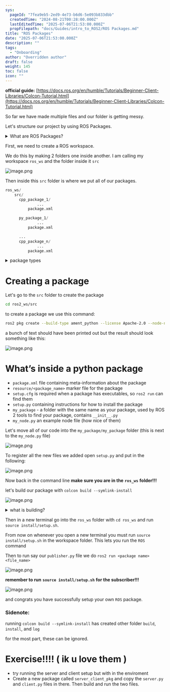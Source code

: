 ```yaml
---
sys:
  pageId: "7fea9eb5-2ed9-4e73-b6d6-5e093b833dbb"
  createdTime: "2024-08-21T00:28:00.000Z"
  lastEditedTime: "2025-07-06T21:53:00.000Z"
  propFilepath: "docs/Guides/intro_to_ROS2/ROS Packages.md"
title: "ROS Packages"
date: "2025-07-06T21:53:00.000Z"
description: ""
tags:
  - "Onboarding"
author: "Overridden author"
draft: false
weight: 145
toc: false
icon: ""
---
```


**official guide:** [https://docs.ros.org/en/humble/Tutorials/Beginner-Client-Libraries/Colcon-Tutorial.html](https://docs.ros.org/en/humble/Tutorials/Beginner-Client-Libraries/Colcon-Tutorial.html)

So far we have made multiple files and our folder is getting messy.

Let's structure our project by using ROS Packages.

<details>
      <summary>What are ROS Packages?</summary>
      ROS Packages are, as the name implies, packages of code that are highly sharable between ROS developers.
  </details>

First, we need to create a ROS workspace.

We do this by making 2 folders one inside another. I am calling my workspace `ros_ws` and the folder inside it `src`

![image.png](https://prod-files-secure.s3.us-west-2.amazonaws.com/d518164a-d88e-44d1-a4ee-3adb3bd8bce0/70706947-fd18-4537-a67b-e12946812d31/image.png?X-Amz-Algorithm=AWS4-HMAC-SHA256&X-Amz-Content-Sha256=UNSIGNED-PAYLOAD&X-Amz-Credential=ASIAZI2LB4664XIS4RRP%2F20250813%2Fus-west-2%2Fs3%2Faws4_request&X-Amz-Date=20250813T024231Z&X-Amz-Expires=3600&X-Amz-Security-Token=IQoJb3JpZ2luX2VjENr%2F%2F%2F%2F%2F%2F%2F%2F%2F%2FwEaCXVzLXdlc3QtMiJHMEUCIQDygyBYGqlbI5yNhHgChTFgbQGamGNWCXcPL1F1zNOr9gIgCBIJMd5x5UqqbT0Ct%2B10Me5poWHV8jK4BagqzYaGNBAq%2FwMIIxAAGgw2Mzc0MjMxODM4MDUiDJva4L2T6juG0w3uaCrcA%2B7DDByLl03y3T64tDgN0n988l6IRt7Ofvk9xFNPpf0%2FoIkewW44XzyBY%2BbLiWxzT5RK4VPHiYRuIPbBYvtcUNqnE9FLOqogS9VnkT7zg6lmhpLqA96oZXi3JnhMoco%2Ffy9SLZ1wHumYOP9H2irm%2BnwKmFBpUFSJtFnz3sc%2F0beDmiBVzCHBZEhkT0nswHNfdQlkL%2FzUiNrbCmAGGqwx9VxP%2FBbCB5z7qBQe9bPwkMebC7Lo9bdDxlYKfMECHLdmoJ0fbu7KlEKDfRKK3XvK8A4oTXHbENZVUvQI3XeHbRdT5KhDQOAl8qk4pa9BuyCIwbTpJpdxvb8jVGX0rdT5Qcn2lsXOtwn8WZ8yMMuQCqXZHJCTBsl0T0SNxQbescphLDqgkVNgZqnPWA8dubqo1tSamSH6B5bw%2BRAfcsFYOm2qG3jFL7BbullSoKxdkOPkfqTMUFRtE5twsiA5Ew7IOAAePR8e7lb2x0A%2BP52lzHSLqxZj%2BUJRjfYC%2BG8u1PSyV17ejYfc%2BWTv8MQj9OO%2Blw5i%2FInltENXu9KJ3bfn%2BCWaPw%2F7MtwDAgtu5hX3O4P%2BOWS2QDqc%2B3EUr%2FZVE5cU3UHbzP4KfFYDS5%2B%2FjPtskHzSB2vza7wchzEN%2FwuNMIfZ78QGOqUBU4iKPXgeL9rvQUcGrLlt7aReUniCBQVwlkqELJMrovWgKl7RhZNd977oRnr5Yv5Evh9Vr3z0pX%2BCvLqU6sVBOuSJRqDEJYo1al0SFiIlbgVSOr08huPFIkvq1YgvNo3JTe%2BgmFG8Po8DxU1bGUiyuYR%2BPh4GdN6CoZt0HAyJ17Ku1yv301M%2FeycTmmiWq%2B6Mw1bUEAfHsYK8KG0elwr4E0R1r%2BV3&X-Amz-Signature=219e48da532ee8d0cdca1f9eee65f023b8c9191ecb378318632d302ff2b7afbd&X-Amz-SignedHeaders=host&x-amz-checksum-mode=ENABLED&x-id=GetObject)

Then inside this `src` folder is where we put all of our packages.

```python
ros_ws/
    src/
      cpp_package_1/
		      ...
          package.xml

      py_package_1/
		      ...
          package.xml

      ...
      cpp_package_n/
		      ...
          package.xml

```

<details>

<summary>package types</summary>

packages can be either `C++` or python.

the intern file structure is different for each but for this guide we will stick to creating python packages

</details>

# Creating a package

Let's go to the `src` folder to create the package

```bash
cd ros2_ws/src
```

to create a package we use this command:

```bash
ros2 pkg create --build-type ament_python --license Apache-2.0 --node-name my_node my_package
```

a bunch of text should have been printed out but the result should look something like this:

![image.png](https://prod-files-secure.s3.us-west-2.amazonaws.com/d518164a-d88e-44d1-a4ee-3adb3bd8bce0/e6cf1e3f-8512-4a3e-b131-079f800bf3e8/image.png?X-Amz-Algorithm=AWS4-HMAC-SHA256&X-Amz-Content-Sha256=UNSIGNED-PAYLOAD&X-Amz-Credential=ASIAZI2LB4664XIS4RRP%2F20250813%2Fus-west-2%2Fs3%2Faws4_request&X-Amz-Date=20250813T024231Z&X-Amz-Expires=3600&X-Amz-Security-Token=IQoJb3JpZ2luX2VjENr%2F%2F%2F%2F%2F%2F%2F%2F%2F%2FwEaCXVzLXdlc3QtMiJHMEUCIQDygyBYGqlbI5yNhHgChTFgbQGamGNWCXcPL1F1zNOr9gIgCBIJMd5x5UqqbT0Ct%2B10Me5poWHV8jK4BagqzYaGNBAq%2FwMIIxAAGgw2Mzc0MjMxODM4MDUiDJva4L2T6juG0w3uaCrcA%2B7DDByLl03y3T64tDgN0n988l6IRt7Ofvk9xFNPpf0%2FoIkewW44XzyBY%2BbLiWxzT5RK4VPHiYRuIPbBYvtcUNqnE9FLOqogS9VnkT7zg6lmhpLqA96oZXi3JnhMoco%2Ffy9SLZ1wHumYOP9H2irm%2BnwKmFBpUFSJtFnz3sc%2F0beDmiBVzCHBZEhkT0nswHNfdQlkL%2FzUiNrbCmAGGqwx9VxP%2FBbCB5z7qBQe9bPwkMebC7Lo9bdDxlYKfMECHLdmoJ0fbu7KlEKDfRKK3XvK8A4oTXHbENZVUvQI3XeHbRdT5KhDQOAl8qk4pa9BuyCIwbTpJpdxvb8jVGX0rdT5Qcn2lsXOtwn8WZ8yMMuQCqXZHJCTBsl0T0SNxQbescphLDqgkVNgZqnPWA8dubqo1tSamSH6B5bw%2BRAfcsFYOm2qG3jFL7BbullSoKxdkOPkfqTMUFRtE5twsiA5Ew7IOAAePR8e7lb2x0A%2BP52lzHSLqxZj%2BUJRjfYC%2BG8u1PSyV17ejYfc%2BWTv8MQj9OO%2Blw5i%2FInltENXu9KJ3bfn%2BCWaPw%2F7MtwDAgtu5hX3O4P%2BOWS2QDqc%2B3EUr%2FZVE5cU3UHbzP4KfFYDS5%2B%2FjPtskHzSB2vza7wchzEN%2FwuNMIfZ78QGOqUBU4iKPXgeL9rvQUcGrLlt7aReUniCBQVwlkqELJMrovWgKl7RhZNd977oRnr5Yv5Evh9Vr3z0pX%2BCvLqU6sVBOuSJRqDEJYo1al0SFiIlbgVSOr08huPFIkvq1YgvNo3JTe%2BgmFG8Po8DxU1bGUiyuYR%2BPh4GdN6CoZt0HAyJ17Ku1yv301M%2FeycTmmiWq%2B6Mw1bUEAfHsYK8KG0elwr4E0R1r%2BV3&X-Amz-Signature=3093168da25ca9ada73d84b0528eba98e497cf655b9159148411775e346c244a&X-Amz-SignedHeaders=host&x-amz-checksum-mode=ENABLED&x-id=GetObject)

# What’s inside a python package

- `package.xml` file containing meta-information about the package
- `resource/<package_name>` marker file for the package
- `setup.cfg` is required when a package has executables, so `ros2 run` can find them
- `setup.py` containing instructions for how to install the package
- `my_package` - a folder with the same name as your package, used by ROS 2 tools to find your package, contains `__init__.py`
- `my_node.py` an example node file (how nice of them)

Let's move all of our code into the `my_package/my_package` folder (this is next to the `my_node.py` file)

![image.png](https://prod-files-secure.s3.us-west-2.amazonaws.com/d518164a-d88e-44d1-a4ee-3adb3bd8bce0/9ce58f11-0da9-4d3e-b86d-506a9685d378/image.png?X-Amz-Algorithm=AWS4-HMAC-SHA256&X-Amz-Content-Sha256=UNSIGNED-PAYLOAD&X-Amz-Credential=ASIAZI2LB4664XIS4RRP%2F20250813%2Fus-west-2%2Fs3%2Faws4_request&X-Amz-Date=20250813T024231Z&X-Amz-Expires=3600&X-Amz-Security-Token=IQoJb3JpZ2luX2VjENr%2F%2F%2F%2F%2F%2F%2F%2F%2F%2FwEaCXVzLXdlc3QtMiJHMEUCIQDygyBYGqlbI5yNhHgChTFgbQGamGNWCXcPL1F1zNOr9gIgCBIJMd5x5UqqbT0Ct%2B10Me5poWHV8jK4BagqzYaGNBAq%2FwMIIxAAGgw2Mzc0MjMxODM4MDUiDJva4L2T6juG0w3uaCrcA%2B7DDByLl03y3T64tDgN0n988l6IRt7Ofvk9xFNPpf0%2FoIkewW44XzyBY%2BbLiWxzT5RK4VPHiYRuIPbBYvtcUNqnE9FLOqogS9VnkT7zg6lmhpLqA96oZXi3JnhMoco%2Ffy9SLZ1wHumYOP9H2irm%2BnwKmFBpUFSJtFnz3sc%2F0beDmiBVzCHBZEhkT0nswHNfdQlkL%2FzUiNrbCmAGGqwx9VxP%2FBbCB5z7qBQe9bPwkMebC7Lo9bdDxlYKfMECHLdmoJ0fbu7KlEKDfRKK3XvK8A4oTXHbENZVUvQI3XeHbRdT5KhDQOAl8qk4pa9BuyCIwbTpJpdxvb8jVGX0rdT5Qcn2lsXOtwn8WZ8yMMuQCqXZHJCTBsl0T0SNxQbescphLDqgkVNgZqnPWA8dubqo1tSamSH6B5bw%2BRAfcsFYOm2qG3jFL7BbullSoKxdkOPkfqTMUFRtE5twsiA5Ew7IOAAePR8e7lb2x0A%2BP52lzHSLqxZj%2BUJRjfYC%2BG8u1PSyV17ejYfc%2BWTv8MQj9OO%2Blw5i%2FInltENXu9KJ3bfn%2BCWaPw%2F7MtwDAgtu5hX3O4P%2BOWS2QDqc%2B3EUr%2FZVE5cU3UHbzP4KfFYDS5%2B%2FjPtskHzSB2vza7wchzEN%2FwuNMIfZ78QGOqUBU4iKPXgeL9rvQUcGrLlt7aReUniCBQVwlkqELJMrovWgKl7RhZNd977oRnr5Yv5Evh9Vr3z0pX%2BCvLqU6sVBOuSJRqDEJYo1al0SFiIlbgVSOr08huPFIkvq1YgvNo3JTe%2BgmFG8Po8DxU1bGUiyuYR%2BPh4GdN6CoZt0HAyJ17Ku1yv301M%2FeycTmmiWq%2B6Mw1bUEAfHsYK8KG0elwr4E0R1r%2BV3&X-Amz-Signature=131166cf797ddb942b53fe11aa9ee912b8c8f56e0b0edd8e1ba51f33b59a3281&X-Amz-SignedHeaders=host&x-amz-checksum-mode=ENABLED&x-id=GetObject)

To register all the new files we added open `setup.py` and put in the following:

![image.png](https://prod-files-secure.s3.us-west-2.amazonaws.com/d518164a-d88e-44d1-a4ee-3adb3bd8bce0/1cd7c262-4cae-4496-9d75-c178537d24a2/image.png?X-Amz-Algorithm=AWS4-HMAC-SHA256&X-Amz-Content-Sha256=UNSIGNED-PAYLOAD&X-Amz-Credential=ASIAZI2LB4664XIS4RRP%2F20250813%2Fus-west-2%2Fs3%2Faws4_request&X-Amz-Date=20250813T024231Z&X-Amz-Expires=3600&X-Amz-Security-Token=IQoJb3JpZ2luX2VjENr%2F%2F%2F%2F%2F%2F%2F%2F%2F%2FwEaCXVzLXdlc3QtMiJHMEUCIQDygyBYGqlbI5yNhHgChTFgbQGamGNWCXcPL1F1zNOr9gIgCBIJMd5x5UqqbT0Ct%2B10Me5poWHV8jK4BagqzYaGNBAq%2FwMIIxAAGgw2Mzc0MjMxODM4MDUiDJva4L2T6juG0w3uaCrcA%2B7DDByLl03y3T64tDgN0n988l6IRt7Ofvk9xFNPpf0%2FoIkewW44XzyBY%2BbLiWxzT5RK4VPHiYRuIPbBYvtcUNqnE9FLOqogS9VnkT7zg6lmhpLqA96oZXi3JnhMoco%2Ffy9SLZ1wHumYOP9H2irm%2BnwKmFBpUFSJtFnz3sc%2F0beDmiBVzCHBZEhkT0nswHNfdQlkL%2FzUiNrbCmAGGqwx9VxP%2FBbCB5z7qBQe9bPwkMebC7Lo9bdDxlYKfMECHLdmoJ0fbu7KlEKDfRKK3XvK8A4oTXHbENZVUvQI3XeHbRdT5KhDQOAl8qk4pa9BuyCIwbTpJpdxvb8jVGX0rdT5Qcn2lsXOtwn8WZ8yMMuQCqXZHJCTBsl0T0SNxQbescphLDqgkVNgZqnPWA8dubqo1tSamSH6B5bw%2BRAfcsFYOm2qG3jFL7BbullSoKxdkOPkfqTMUFRtE5twsiA5Ew7IOAAePR8e7lb2x0A%2BP52lzHSLqxZj%2BUJRjfYC%2BG8u1PSyV17ejYfc%2BWTv8MQj9OO%2Blw5i%2FInltENXu9KJ3bfn%2BCWaPw%2F7MtwDAgtu5hX3O4P%2BOWS2QDqc%2B3EUr%2FZVE5cU3UHbzP4KfFYDS5%2B%2FjPtskHzSB2vza7wchzEN%2FwuNMIfZ78QGOqUBU4iKPXgeL9rvQUcGrLlt7aReUniCBQVwlkqELJMrovWgKl7RhZNd977oRnr5Yv5Evh9Vr3z0pX%2BCvLqU6sVBOuSJRqDEJYo1al0SFiIlbgVSOr08huPFIkvq1YgvNo3JTe%2BgmFG8Po8DxU1bGUiyuYR%2BPh4GdN6CoZt0HAyJ17Ku1yv301M%2FeycTmmiWq%2B6Mw1bUEAfHsYK8KG0elwr4E0R1r%2BV3&X-Amz-Signature=697215a13a5f68d03a6837ce70f650881f274d8573ef5264a64e0333f4bc9cd1&X-Amz-SignedHeaders=host&x-amz-checksum-mode=ENABLED&x-id=GetObject)

Now back in the command line **make sure you are in the** **`ros_ws`** **folder!!!**

let's build our package with `colcon build --symlink-install`

![image.png](https://prod-files-secure.s3.us-west-2.amazonaws.com/d518164a-d88e-44d1-a4ee-3adb3bd8bce0/2f2a0d27-b173-48fd-b189-5f5c0ce65619/image.png?X-Amz-Algorithm=AWS4-HMAC-SHA256&X-Amz-Content-Sha256=UNSIGNED-PAYLOAD&X-Amz-Credential=ASIAZI2LB4664XIS4RRP%2F20250813%2Fus-west-2%2Fs3%2Faws4_request&X-Amz-Date=20250813T024231Z&X-Amz-Expires=3600&X-Amz-Security-Token=IQoJb3JpZ2luX2VjENr%2F%2F%2F%2F%2F%2F%2F%2F%2F%2FwEaCXVzLXdlc3QtMiJHMEUCIQDygyBYGqlbI5yNhHgChTFgbQGamGNWCXcPL1F1zNOr9gIgCBIJMd5x5UqqbT0Ct%2B10Me5poWHV8jK4BagqzYaGNBAq%2FwMIIxAAGgw2Mzc0MjMxODM4MDUiDJva4L2T6juG0w3uaCrcA%2B7DDByLl03y3T64tDgN0n988l6IRt7Ofvk9xFNPpf0%2FoIkewW44XzyBY%2BbLiWxzT5RK4VPHiYRuIPbBYvtcUNqnE9FLOqogS9VnkT7zg6lmhpLqA96oZXi3JnhMoco%2Ffy9SLZ1wHumYOP9H2irm%2BnwKmFBpUFSJtFnz3sc%2F0beDmiBVzCHBZEhkT0nswHNfdQlkL%2FzUiNrbCmAGGqwx9VxP%2FBbCB5z7qBQe9bPwkMebC7Lo9bdDxlYKfMECHLdmoJ0fbu7KlEKDfRKK3XvK8A4oTXHbENZVUvQI3XeHbRdT5KhDQOAl8qk4pa9BuyCIwbTpJpdxvb8jVGX0rdT5Qcn2lsXOtwn8WZ8yMMuQCqXZHJCTBsl0T0SNxQbescphLDqgkVNgZqnPWA8dubqo1tSamSH6B5bw%2BRAfcsFYOm2qG3jFL7BbullSoKxdkOPkfqTMUFRtE5twsiA5Ew7IOAAePR8e7lb2x0A%2BP52lzHSLqxZj%2BUJRjfYC%2BG8u1PSyV17ejYfc%2BWTv8MQj9OO%2Blw5i%2FInltENXu9KJ3bfn%2BCWaPw%2F7MtwDAgtu5hX3O4P%2BOWS2QDqc%2B3EUr%2FZVE5cU3UHbzP4KfFYDS5%2B%2FjPtskHzSB2vza7wchzEN%2FwuNMIfZ78QGOqUBU4iKPXgeL9rvQUcGrLlt7aReUniCBQVwlkqELJMrovWgKl7RhZNd977oRnr5Yv5Evh9Vr3z0pX%2BCvLqU6sVBOuSJRqDEJYo1al0SFiIlbgVSOr08huPFIkvq1YgvNo3JTe%2BgmFG8Po8DxU1bGUiyuYR%2BPh4GdN6CoZt0HAyJ17Ku1yv301M%2FeycTmmiWq%2B6Mw1bUEAfHsYK8KG0elwr4E0R1r%2BV3&X-Amz-Signature=94a2ffaf05c1d6fe69e4dd3794d9ff6c36a49b4e4d3cfa3d56c4801f076ef58a&X-Amz-SignedHeaders=host&x-amz-checksum-mode=ENABLED&x-id=GetObject)

<details>

<summary>what is building?</summary>

if you are a CS major at Rose-Hulman you will learn the answer to this in CSSE132

but TLDR; is it combines all the code files into one program that can be run easily 

</details>

Then in a new terminal go into the `ros_ws` folder with `cd ros_ws` and run `source install/setup.sh`. 

From now on whenever you open a new terminal you must run `source install/setup.sh` in the workspace folder. This lets you run the `ROS` command

Then to run say our `publisher.py` file we do `ros2 run <package name> <file_name>`

![image.png](https://prod-files-secure.s3.us-west-2.amazonaws.com/d518164a-d88e-44d1-a4ee-3adb3bd8bce0/4f4b1219-3a44-4632-aa0a-ce3471699f59/image.png?X-Amz-Algorithm=AWS4-HMAC-SHA256&X-Amz-Content-Sha256=UNSIGNED-PAYLOAD&X-Amz-Credential=ASIAZI2LB4664XIS4RRP%2F20250813%2Fus-west-2%2Fs3%2Faws4_request&X-Amz-Date=20250813T024231Z&X-Amz-Expires=3600&X-Amz-Security-Token=IQoJb3JpZ2luX2VjENr%2F%2F%2F%2F%2F%2F%2F%2F%2F%2FwEaCXVzLXdlc3QtMiJHMEUCIQDygyBYGqlbI5yNhHgChTFgbQGamGNWCXcPL1F1zNOr9gIgCBIJMd5x5UqqbT0Ct%2B10Me5poWHV8jK4BagqzYaGNBAq%2FwMIIxAAGgw2Mzc0MjMxODM4MDUiDJva4L2T6juG0w3uaCrcA%2B7DDByLl03y3T64tDgN0n988l6IRt7Ofvk9xFNPpf0%2FoIkewW44XzyBY%2BbLiWxzT5RK4VPHiYRuIPbBYvtcUNqnE9FLOqogS9VnkT7zg6lmhpLqA96oZXi3JnhMoco%2Ffy9SLZ1wHumYOP9H2irm%2BnwKmFBpUFSJtFnz3sc%2F0beDmiBVzCHBZEhkT0nswHNfdQlkL%2FzUiNrbCmAGGqwx9VxP%2FBbCB5z7qBQe9bPwkMebC7Lo9bdDxlYKfMECHLdmoJ0fbu7KlEKDfRKK3XvK8A4oTXHbENZVUvQI3XeHbRdT5KhDQOAl8qk4pa9BuyCIwbTpJpdxvb8jVGX0rdT5Qcn2lsXOtwn8WZ8yMMuQCqXZHJCTBsl0T0SNxQbescphLDqgkVNgZqnPWA8dubqo1tSamSH6B5bw%2BRAfcsFYOm2qG3jFL7BbullSoKxdkOPkfqTMUFRtE5twsiA5Ew7IOAAePR8e7lb2x0A%2BP52lzHSLqxZj%2BUJRjfYC%2BG8u1PSyV17ejYfc%2BWTv8MQj9OO%2Blw5i%2FInltENXu9KJ3bfn%2BCWaPw%2F7MtwDAgtu5hX3O4P%2BOWS2QDqc%2B3EUr%2FZVE5cU3UHbzP4KfFYDS5%2B%2FjPtskHzSB2vza7wchzEN%2FwuNMIfZ78QGOqUBU4iKPXgeL9rvQUcGrLlt7aReUniCBQVwlkqELJMrovWgKl7RhZNd977oRnr5Yv5Evh9Vr3z0pX%2BCvLqU6sVBOuSJRqDEJYo1al0SFiIlbgVSOr08huPFIkvq1YgvNo3JTe%2BgmFG8Po8DxU1bGUiyuYR%2BPh4GdN6CoZt0HAyJ17Ku1yv301M%2FeycTmmiWq%2B6Mw1bUEAfHsYK8KG0elwr4E0R1r%2BV3&X-Amz-Signature=f0ef65e9a2ff4743a84fec5400ee20fccc940eb4594718248f54fc7ecb41a3ef&X-Amz-SignedHeaders=host&x-amz-checksum-mode=ENABLED&x-id=GetObject)

**remember to run** **`source install/setup.sh`** **for the subscriber!!!**

![image.png](https://prod-files-secure.s3.us-west-2.amazonaws.com/d518164a-d88e-44d1-a4ee-3adb3bd8bce0/02121119-dad4-49ec-8356-c956108b4243/image.png?X-Amz-Algorithm=AWS4-HMAC-SHA256&X-Amz-Content-Sha256=UNSIGNED-PAYLOAD&X-Amz-Credential=ASIAZI2LB4664XIS4RRP%2F20250813%2Fus-west-2%2Fs3%2Faws4_request&X-Amz-Date=20250813T024231Z&X-Amz-Expires=3600&X-Amz-Security-Token=IQoJb3JpZ2luX2VjENr%2F%2F%2F%2F%2F%2F%2F%2F%2F%2FwEaCXVzLXdlc3QtMiJHMEUCIQDygyBYGqlbI5yNhHgChTFgbQGamGNWCXcPL1F1zNOr9gIgCBIJMd5x5UqqbT0Ct%2B10Me5poWHV8jK4BagqzYaGNBAq%2FwMIIxAAGgw2Mzc0MjMxODM4MDUiDJva4L2T6juG0w3uaCrcA%2B7DDByLl03y3T64tDgN0n988l6IRt7Ofvk9xFNPpf0%2FoIkewW44XzyBY%2BbLiWxzT5RK4VPHiYRuIPbBYvtcUNqnE9FLOqogS9VnkT7zg6lmhpLqA96oZXi3JnhMoco%2Ffy9SLZ1wHumYOP9H2irm%2BnwKmFBpUFSJtFnz3sc%2F0beDmiBVzCHBZEhkT0nswHNfdQlkL%2FzUiNrbCmAGGqwx9VxP%2FBbCB5z7qBQe9bPwkMebC7Lo9bdDxlYKfMECHLdmoJ0fbu7KlEKDfRKK3XvK8A4oTXHbENZVUvQI3XeHbRdT5KhDQOAl8qk4pa9BuyCIwbTpJpdxvb8jVGX0rdT5Qcn2lsXOtwn8WZ8yMMuQCqXZHJCTBsl0T0SNxQbescphLDqgkVNgZqnPWA8dubqo1tSamSH6B5bw%2BRAfcsFYOm2qG3jFL7BbullSoKxdkOPkfqTMUFRtE5twsiA5Ew7IOAAePR8e7lb2x0A%2BP52lzHSLqxZj%2BUJRjfYC%2BG8u1PSyV17ejYfc%2BWTv8MQj9OO%2Blw5i%2FInltENXu9KJ3bfn%2BCWaPw%2F7MtwDAgtu5hX3O4P%2BOWS2QDqc%2B3EUr%2FZVE5cU3UHbzP4KfFYDS5%2B%2FjPtskHzSB2vza7wchzEN%2FwuNMIfZ78QGOqUBU4iKPXgeL9rvQUcGrLlt7aReUniCBQVwlkqELJMrovWgKl7RhZNd977oRnr5Yv5Evh9Vr3z0pX%2BCvLqU6sVBOuSJRqDEJYo1al0SFiIlbgVSOr08huPFIkvq1YgvNo3JTe%2BgmFG8Po8DxU1bGUiyuYR%2BPh4GdN6CoZt0HAyJ17Ku1yv301M%2FeycTmmiWq%2B6Mw1bUEAfHsYK8KG0elwr4E0R1r%2BV3&X-Amz-Signature=4e95abd80b8d9a1a8aca918c2ac162d72a34179aa149eccf7624eccc7571e713&X-Amz-SignedHeaders=host&x-amz-checksum-mode=ENABLED&x-id=GetObject)

and congrats you have successfully setup your own `ROS` package.

### Sidenote:

running `colcon build --symlink-install` has created other folder `build`, `install`, and `log`

for the most part, these can be ignored.

# Exercise!!!! ( ik u love them )

- try running the server and client setup but with in the enviroment
- Create a new package called `server_client_pkg` and copy the `server.py` and `client.py` files in there. Then build and run the two files.
